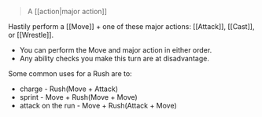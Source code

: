 > A [[action|major action]]

Hastily perform a [[Move]] + one of these major actions: [[Attack]], [[Cast]], or [[Wrestle]].

* You can perform the Move and major action in either order.
* Any ability checks you make this turn are at disadvantage. 

Some common uses for a Rush are to:

* charge - Rush(Move + Attack)
* sprint - Move + Rush(Move + Move)
* attack on the run - Move + Rush(Attack + Move)

